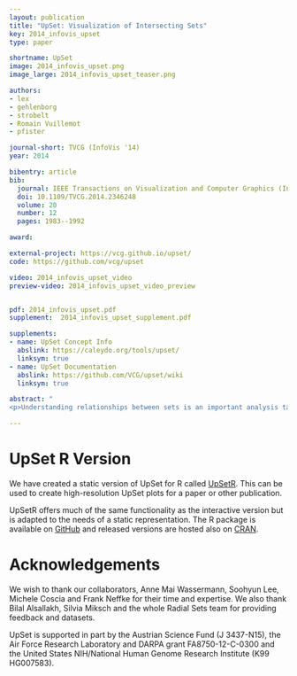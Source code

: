 ```yaml
---
layout: publication
title: "UpSet: Visualization of Intersecting Sets"
key: 2014_infovis_upset
type: paper

shortname: UpSet
image: 2014_infovis_upset.png
image_large: 2014_infovis_upset_teaser.png

authors:
- lex
- gehlenborg
- strobelt
- Romain Vuillemot
- pfister

journal-short: TVCG (InfoVis '14)
year: 2014

bibentry: article
bib:
  journal: IEEE Transactions on Visualization and Computer Graphics (InfoVis '14)
  doi: 10.1109/TVCG.2014.2346248
  volume: 20
  number: 12
  pages: 1983--1992

award:

external-project: https://vcg.github.io/upset/
code: https://github.com/vcg/upset

video: 2014_infovis_upset_video
preview-video: 2014_infovis_upset_video_preview


pdf: 2014_infovis_upset.pdf
supplement:  2014_infovis_upset_supplement.pdf

supplements:
- name: UpSet Concept Info
  abslink: https://caleydo.org/tools/upset/
  linksym: true
- name: UpSet Documentation
  abslink: https://github.com/VCG/upset/wiki
  linksym: true

abstract: "
<p>Understanding relationships between sets is an important analysis task that has received widespread attention in the visualization community. The major challenge in this context is the combinatorial explosion of the number of set intersections if the number of sets exceeds a trivial threshold. In this paper we introduce UpSet, a novel visualization technique for the quantitative analysis of sets, their intersections, and aggregates of intersections. UpSet is focused on creating task-driven aggregates, communicating the size and properties of aggregates and intersections, and a duality between the visualization of the elements in a dataset and their set membership. UpSet visualizes set intersections in a matrix layout and introduces aggregates based on groupings and queries. The matrix layout enables the effective representation of associated data, such as the number of elements in the aggregates and intersections, as well as additional summary statistics derived from subset or element attributes. Sorting according to various measures enables a task-driven analysis of relevant intersections and aggregates. The elements represented in the sets and their associated attributes are visualized in a separate view. Queries based on containment in specific intersections, aggregates or driven by attribute filters are propagated between both views. We also introduce several advanced visual encodings and interaction methods to overcome the problems of varying scales and to address scalability. UpSet is web-based and open source. We demonstrate its general utility in multiple use cases from various domains.</p>"

---
```


# UpSet R Version

We have created a static version of UpSet for R called [UpSetR](https://github.com/hms-dbmi/UpSetR/releases). This can be used to create high-resolution UpSet plots for a paper or other publication.

UpSetR offers much of the same functionality as the interactive version but is adapted to the needs of a static representation. The R package is available on [GitHub](https://github.com/hms-dbmi/UpSetR/releases) and released versions are hosted also on [CRAN](https://cran.r-project.org/web/packages/UpSetR/).

# Acknowledgements

We wish to thank our collaborators, Anne Mai Wassermann, Soohyun Lee, Michele Coscia and Frank Neffke for their time and expertise. We also thank Bilal Alsallakh, Silvia Miksch and the whole Radial Sets team for providing feedback and datasets.

UpSet is supported in part by the Austrian Science Fund (J 3437-N15), the Air Force Research Laboratory and DARPA grant FA8750-12-C-0300 and the United States NIH/National Human Genome Research Institute (K99 HG007583).